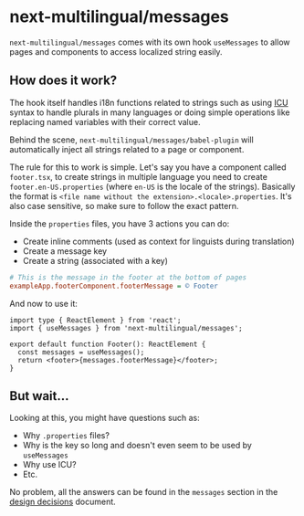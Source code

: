 # next-multilingual/messages

`next-multilingual/messages` comes with its own hook `useMessages` to allow pages and components to access localized string easily.

## How does it work?

The hook itself handles i18n functions related to strings such as using [ICU](https://unicode-org.github.io/icu/) syntax to handle plurals in many languages or doing simple operations like replacing named variables with their correct value.

Behind the scene, `next-multilingual/messages/babel-plugin` will automatically inject all strings related to a page or component. 

The rule for this to work is simple. Let's say you have a component called `footer.tsx`, to create strings in multiple language you need to create `footer.en-US.properties` (where `en-US` is the locale of the strings). Basically the format is `<file name without the extension>.<locale>.properties`. It's also case sensitive, so make sure to follow the exact pattern.

Inside the `properties` files, you have 3 actions you can do:

- Create inline comments (used as context for linguists during translation)
- Create a message key
- Create a string (associated with a key)

```ini
# This is the message in the footer at the bottom of pages
exampleApp.footerComponent.footerMessage = © Footer
```

And now to use it:

```tsx
import type { ReactElement } from 'react';
import { useMessages } from 'next-multilingual/messages';

export default function Footer(): ReactElement {
  const messages = useMessages();
  return <footer>{messages.footerMessage}</footer>;
}
```

## But wait...

Looking at this, you might have questions such as:

- Why `.properties` files?
- Why is the key so long and doesn't even seem to be used by `useMessages`
- Why use ICU?
- Etc.

No problem, all the answers can be found in the `messages` section in the [design decisions](../../docs/design-decisions.md) document.

